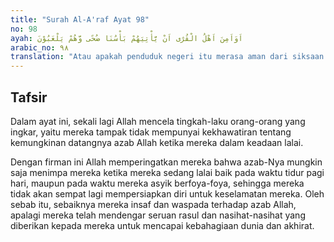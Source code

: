 ```yaml
---
title: "Surah Al-A'raf Ayat 98"
no: 98
ayah: اَوَاَمِنَ اَهْلُ الْقُرٰٓى اَنْ يَّأْتِيَهُمْ بَأْسُنَا ضُحًى وَّهُمْ يَلْعَبُوْنَ
arabic_no: ٩٨
translation: "Atau apakah penduduk negeri itu merasa aman dari siksaan Kami yang datang pada pagi hari ketika mereka sedang bermain?"
---
```


## Tafsir

Dalam ayat ini, sekali lagi Allah mencela tingkah-laku orang-orang yang ingkar, yaitu mereka tampak tidak mempunyai kekhawatiran tentang kemungkinan datangnya azab Allah ketika mereka dalam keadaan lalai.

Dengan firman ini Allah memperingatkan mereka bahwa azab-Nya mungkin saja menimpa mereka ketika mereka sedang lalai baik pada waktu tidur pagi hari, maupun pada waktu mereka asyik berfoya-foya, sehingga mereka tidak akan sempat lagi mempersiapkan diri untuk keselamatan mereka. Oleh sebab itu, sebaiknya mereka insaf dan waspada terhadap azab Allah, apalagi mereka telah mendengar seruan rasul dan nasihat-nasihat yang diberikan kepada mereka untuk mencapai kebahagiaan dunia dan akhirat.